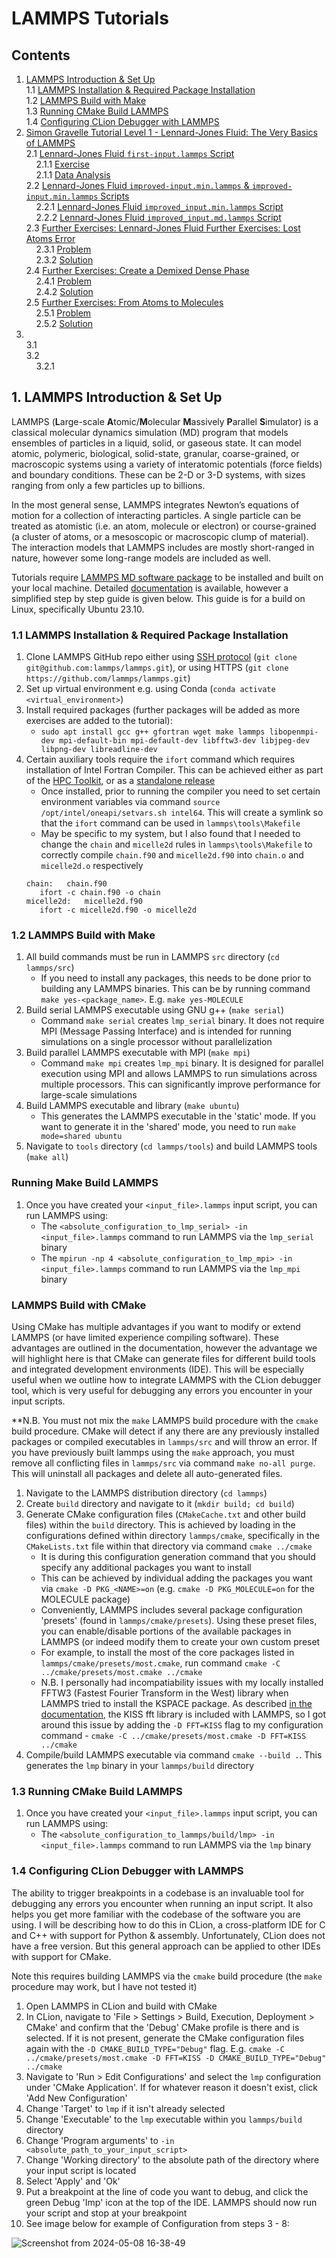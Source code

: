 # LAMMPS Tutorials

## Contents
1. [LAMMPS Introduction & Set Up](https://github.com/c-vandenberg/lammps-tutorials/blob/master/README.md#1-lammps-introduction--set-up)<br>
  1.1 [LAMMPS Installation & Required Package Installation](https://github.com/c-vandenberg/lammps-tutorials/blob/master/README.md#11-lammps-installation--required-package-installation)<br>
  1.2 [LAMMPS Build with Make](https://github.com/c-vandenberg/lammps-tutorials/blob/master/README.md#12-lammps-build-with-make)<br>
  1.3 [Running CMake Build LAMMPS](https://github.com/c-vandenberg/lammps-tutorials/blob/master/README.md#13-running-cmake-build-lammps)<br>
  1.4 [Configuring CLion Debugger with LAMMPS](https://github.com/c-vandenberg/lammps-tutorials/blob/master/README.md#14-configuring-clion-debugger-with-lammps)<br>
2. [Simon Gravelle Tutorial Level 1 - Lennard-Jones Fluid: The Very Basics of LAMMPS](https://github.com/c-vandenberg/lammps-tutorials/blob/master/simon-gravelle/level-1/2-lennard-jones-fluid/README.md#2-simon-gravelle-tutorial-level-1---lennard-jones-fluid-the-very-basics-of-lammps)<br>
  2.1 [Lennard-Jones Fluid `first-input.lammps` Script](https://github.com/c-vandenberg/lammps-tutorials/blob/master/simon-gravelle/level-1/2-lennard-jones-fluid/first-input/README.md#21-lennard-jones-fluid-first-inputlammps-script)<br>
  &nbsp; &nbsp; 2.1.1 [Exercise](https://github.com/c-vandenberg/lammps-tutorials/blob/master/simon-gravelle/level-1/2-lennard-jones-fluid/first-input/README.md#211-exercise)<br>
  &nbsp; &nbsp; 2.1.1 [Data Analysis](https://github.com/c-vandenberg/lammps-tutorials/blob/master/simon-gravelle/level-1/2-lennard-jones-fluid/first-input/README.md#212-data-analysis)<br>
  2.2 [Lennard-Jones Fluid `improved-input.min.lammps` & `improved-input.min.lammps` Scripts](https://github.com/c-vandenberg/lammps-tutorials/blob/master/simon-gravelle/level-1/2-lennard-jones-fluid/improved-input/README.md#22-lennard-jones-fluid-improved-inputminlammps--improved-inputminlammps-scripts)<br>
  &nbsp; &nbsp; 2.2.1 [Lennard-Jones Fluid `improved_input.min.lammps` Script](https://github.com/c-vandenberg/lammps-tutorials/blob/master/simon-gravelle/level-1/2-lennard-jones-fluid/improved-input/improved-min-input/README.md#221-lennard-jones-fluid-improved_inputminlammps-script)<br>
  &nbsp; &nbsp; 2.2.2 [Lennard-Jones Fluid `improved_input.md.lammps` Script](https://github.com/c-vandenberg/lammps-tutorials/blob/master/simon-gravelle/level-1/2-lennard-jones-fluid/improved-input/improved-md-input/README.md#222-lennard-jones-fluid-improved_inputmdlammps-script)<br>
  2.3 [Further Exercises: Lennard-Jones Fluid Further Exercises: Lost Atoms Error](https://github.com/c-vandenberg/lammps-tutorials/blob/master/simon-gravelle/level-1/2-lennard-jones-fluid/further-exercises/lost-atoms-error/README.md#23-further-exercises-lennard-jones-fluid-further-exercises-lost-atoms-error)<br>
  &nbsp; &nbsp; 2.3.1 [Problem](https://github.com/c-vandenberg/lammps-tutorials/blob/master/simon-gravelle/level-1/2-lennard-jones-fluid/further-exercises/lost-atoms-error/README.md#problem)<br>
  &nbsp; &nbsp; 2.3.2 [Solution](https://github.com/c-vandenberg/lammps-tutorials/blob/master/simon-gravelle/level-1/2-lennard-jones-fluid/further-exercises/lost-atoms-error/README.md#solution)<br>
  2.4 [Further Exercises: Create a Demixed Dense Phase](https://github.com/c-vandenberg/lammps-tutorials/tree/master/simon-gravelle/level-1/2-lennard-jones-fluid/further-exercises/demixed-dense-phase#24-further-exercises-create-a-demixed-dense-phase)<br>
  &nbsp; &nbsp; 2.4.1 [Problem](https://github.com/c-vandenberg/lammps-tutorials/tree/master/simon-gravelle/level-1/2-lennard-jones-fluid/further-exercises/demixed-dense-phase#241-problem)<br>
  &nbsp; &nbsp; 2.4.2 [Solution](https://github.com/c-vandenberg/lammps-tutorials/tree/master/simon-gravelle/level-1/2-lennard-jones-fluid/further-exercises/demixed-dense-phase#242-solution)<br>
  2.5 [Further Exercises: From Atoms to Molecules](https://github.com/c-vandenberg/lammps-tutorials/blob/master/simon-gravelle/level-1/2-lennard-jones-fluid/further-exercises/from-atoms-to-molecules/README.md#25-further-exercises-from-atoms-to-molecules)<br>
  &nbsp; &nbsp; 2.5.1 [Problem](https://github.com/c-vandenberg/lammps-tutorials/blob/master/simon-gravelle/level-1/2-lennard-jones-fluid/further-exercises/from-atoms-to-molecules/README.md#251-problem)<br>
  &nbsp; &nbsp; 2.5.2 [Solution](https://github.com/c-vandenberg/lammps-tutorials/blob/master/simon-gravelle/level-1/2-lennard-jones-fluid/further-exercises/from-atoms-to-molecules/README.md#252-solution)<br>
3. []()<br>
  3.1 []()<br>
  3.2 []()<br>
  &nbsp; &nbsp; 3.2.1 []()<br>

## 1. LAMMPS Introduction & Set Up

LAMMPS (**L**arge-scale **A**tomic/**M**olecular **M**assively **P**arallel **S**imulator) is a classical molecular dynamics simulation (MD) program that models ensembles of particles in a liquid, solid, or gaseous state. It can model atomic, polymeric, biological, solid-state, granular, coarse-grained, or macroscopic systems using a variety of interatomic potentials (force fields) and boundary conditions. These can be 2-D or 3-D systems, with sizes ranging from only a few particles up to billions.

In the most general sense, LAMMPS integrates Newton’s equations of motion for a collection of interacting particles. A single particle can be treated as atomistic (i.e. an atom, molecule or electron) or course-grained (a cluster of atoms, or a mesoscopic or macroscopic clump of material). The interaction models that LAMMPS includes are mostly short-ranged in nature, however some long-range models are included as well.

Tutorials require [LAMMPS MD software package](https://github.com/lammps/lammps) to be installed and built on your local machine. Detailed [documentation](https://docs.lammps.org/) is available, however a simplified step by step guide is given below. This guide is for a build on Linux, specifically Ubuntu 23.10.

### 1.1 LAMMPS Installation & Required Package Installation
1. Clone LAMMPS GitHub repo either using [SSH protocol](https://docs.github.com/en/authentication/connecting-to-github-with-ssh) (`git clone git@github.com:lammps/lammps.git`), or using HTTPS (`git clone https://github.com/lammps/lammps.git`)
2. Set up virtual environment e.g. using Conda (`conda activate <virtual_environment>`)
3. Install required packages (further packages will be added as more exercises are added to the tutorial):
   * `sudo apt install gcc g++ gfortran wget make lammps libopenmpi-dev mpi-default-bin mpi-default-dev libfftw3-dev libjpeg-dev libpng-dev libreadline-dev`
4. Certain auxiliary tools require the `ifort` command which requires installation of Intel Fortran Compiler. This can be achieved either as part of the [HPC Toolkit](https://www.intel.com/content/www/us/en/developer/tools/oneapi/hpc-toolkit-download.html?operatingsystem=linux&distributions=aptpackagemanager), or as a [standalone release](https://www.intel.com/content/www/us/en/developer/articles/tool/oneapi-standalone-components.html#fortran)
   * Once installed, prior to running the compiler you need to set certain environment variables via command `source /opt/intel/oneapi/setvars.sh intel64`. This will create a symlink so that the `ifort` command can be used in `lammps\tools\Makefile`
   * May be specific to my system, but I also found that I needed to change the `chain` and `micelle2d` rules in `lammps\tools\Makefile` to correctly compile `chain.f90` and `micelle2d.f90` into `chain.o` and `micelle2d.o` respectively
   ```
   chain:	chain.f90
	  ifort -c chain.f90 -o chain
   micelle2d:	micelle2d.f90
	  ifort -c micelle2d.f90 -o micelle2d
   ```

### 1.2 LAMMPS Build with Make
1. All build commands must be run in LAMMPS `src` directory (`cd lammps/src`)
   * If you need to install any packages, this needs to be done prior to building any LAMMPS binaries. This can be by running command `make yes-<package_name>`. E.g. `make yes-MOLECULE`
2. Build serial LAMMPS executable using GNU g++ (`make serial`)
   * Command `make serial` creates `lmp_serial` binary. It does not require MPI (Message Passing Interface) and is intended for running simulations on a single processor without parallelization
3. Build parallel LAMMPS executable with MPI (`make mpi`)
   * Command `make mpi` creates `lmp_mpi` binary. It is designed for parallel execution using MPI and allows LAMMPS to run simulations across multiple processors. This can significantly improve performance for large-scale simulations
4. Build LAMMPS executable and library (`make ubuntu`)
   * This generates the LAMMPS executable in the 'static' mode. If you want to generate it in the 'shared' mode, you need to run `make mode=shared ubuntu`
5. Navigate to `tools` directory (`cd lammps/tools`) and build LAMMPS tools (`make all`)

### Running Make Build LAMMPS
1. Once you have created your `<input_file>.lammps` input script, you can run LAMMPS using:
   * The `<absolute_configuration_to_lmp_serial> -in <input_file>.lammps` command to run LAMMPS via the `lmp_serial` binary
   * The `mpirun -np 4 <absolute_configuration_to_lmp_mpi> -in <input_file>.lammps` command to run LAMMPS via the `lmp_mpi` binary

### LAMMPS Build with CMake
Using CMake has multiple advantages if you want to modify or extend LAMMPS (or have limited experience compiling software). These advantages are outlined in the documentation, however the advantage we will highlight here is that CMake can generate files for different build tools and integrated development environments (IDE). This will be especially useful when we outline how to integrate LAMMPS with the CLion debugger tool, which is very useful for debugging any errors you encounter in your input scripts.

**N.B. You must not mix the `make` LAMMPS build procedure with the `cmake` build procedure. CMake will detect if any there are any previously installed packages or compiled executables in `lammps/src` and will throw an error. If you have previously built lammps using the `make` approach, you must remove all conflicting files in `lammps/src` via command `make no-all purge`. This will uninstall all packages and delete all auto-generated files.

1. Navigate to the LAMMPS distribution directory (`cd lammps`)
2. Create `build` directory and navigate to it (`mkdir build; cd build`)
3. Generate CMake configuration files (`CMakeCache.txt` and other build files) within the `build` directory. This is achieved by loading in the configurations defined within directory `lammps/cmake`, specifically in the `CMakeLists.txt` file within that directory via command `cmake ../cmake`
   * It is during this configuration generation command that you should specify any additional packages you want to install
   * This can be achieved by individual adding the packages you want via `cmake -D PKG_<NAME>=on` (e.g. `cmake -D PKG_MOLECULE=on` for the MOLECULE package)
   * Conveniently, LAMMPS includes several package configuration 'presets' (found in `lammps/cmake/presets`). Using these preset files, you can enable/disable portions of the available packages in LAMMPS (or indeed modify them to create your own custom preset
   * For example, to install the most of the core packages listed in `lammps/cmake/presets/most.cmake`, run command `cmake -C ../cmake/presets/most.cmake ../cmake`
   * N.B. I personally had incompatiability issues with my locally installed FFTW3 (Fastest Fourier Transform in the West) library when LAMMPS tried to install the KSPACE package. As described [in the documentation](https://docs.lammps.org/Build_settings.html#fft-library), the KISS fft library is included with LAMMPS, so I got around this issue by adding the `-D FFT=KISS` flag to my configuration command - `cmake -C ../cmake/presets/most.cmake -D FFT=KISS ../cmake`
4. Compile/build LAMMPS executable via command `cmake --build .`. This generates the `lmp` binary in your `lammps/build` directory

### 1.3 Running CMake Build LAMMPS
1. Once you have created your `<input_file>.lammps` input script, you can run LAMMPS using:
   * The `<absolute_configuration_to_lammps/build/lmp> -in <input_file>.lammps` command to run LAMMPS via the `lmp` binary
  
### 1.4 Configuring CLion Debugger with LAMMPS
The ability to trigger breakpoints in a codebase is an invaluable tool for debugging any errors you encounter when running an input script. It also helps you get more familiar with the codebase of the software you are using. I will be describing how to do this in CLion, a cross-platform IDE for C and C++ with support for Python & assembly. Unfortunately, CLion does not have a free version. But this general approach can be applied to other IDEs with support for CMake.

Note this requires building LAMMPS via the `cmake` build procedure (the `make` procedure may work, but I have not tested it)

1. Open LAMMPS in CLion and build with CMake
2. In CLion, navigate to 'File > Settings > Build, Execution, Deployment > CMake' and confirm that the 'Debug' CMake profile is there and is selected. If it is not present, generate the CMake configuration files again with the `-D CMAKE_BUILD_TYPE="Debug"` flag. E.g. `cmake -C ../cmake/presets/most.cmake -D FFT=KISS -D CMAKE_BUILD_TYPE="Debug" ../cmake`
3. Navigate to 'Run > Edit Configurations' and select the `lmp` configuration under 'CMake Application'. If for whatever reason it doesn't exist, click 'Add New Configuration'
4. Change 'Target' to `lmp` if it isn't already selected
5. Change 'Executable' to the `lmp` executable within you `lammps/build` directory
6. Change 'Program arguments' to `-in <absolute_path_to_your_input_script>`
7. Change 'Working directory' to the absolute path of the directory where your input script is located
8. Select 'Apply' and 'Ok'
9. Put a breakpoint at the line of code you want to debug, and click the green Debug 'Imp' icon at the top of the IDE. LAMMPS should now run your script and stop at your breakpoint
10. See image below for example of Configuration from steps 3 - 8:

![Screenshot from 2024-05-08 16-38-49](https://github.com/c-vandenberg/lammps-tutorials/assets/60201356/3abfa19f-c74f-40a7-8c6f-de21016b8169)

